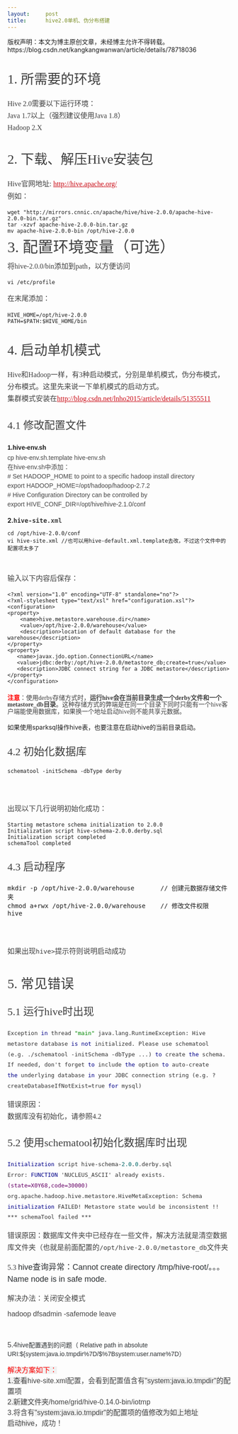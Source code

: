 ```yaml
---
layout:     post
title:      hive2.0单机、伪分布搭建
---
```

<div id="article_content" class="article_content clearfix csdn-tracking-statistics" data-pid="blog" data-mod="popu_307" data-dsm="post">
								<div class="article-copyright">
					版权声明：本文为博主原创文章，未经博主允许不得转载。					https://blog.csdn.net/kangkangwanwan/article/details/78718036				</div>
								            <link rel="stylesheet" href="https://csdnimg.cn/release/phoenix/template/css/ck_htmledit_views-f76675cdea.css">
						<div class="htmledit_views" id="content_views">
                
<h2 id="1-所需要的环境" style="font-family:'microsoft yahei';font-weight:100;line-height:1.1;color:rgb(63,63,63);font-size:2.15em;">
1. 所需要的环境</h2>
<p style="line-height:27.2px;color:rgb(63,63,63);font-family:'microsoft yahei';font-size:16px;">
Hive 2.0需要以下运行环境： <br>
Java 1.7以上（强烈建议使用Java 1.8） <br>
Hadoop 2.X</p>
<h2 id="2-下载解压hive安装包" style="font-family:'microsoft yahei';font-weight:100;line-height:1.1;color:rgb(63,63,63);font-size:2.15em;">
<a name="t1" style="background:transparent;color:rgb(79,161,219);"></a>2. 下载、解压Hive安装包</h2>
<p style="line-height:27.2px;color:rgb(63,63,63);font-family:'microsoft yahei';font-size:16px;">
Hive官网地址: <a href="http://hive.apache.org/" rel="nofollow" style="background:transparent;color:rgb(202,12,22);">http://hive.apache.org/</a> <br>
例如：</p>
<p style="line-height:27.2px;color:rgb(63,63,63);font-family:'microsoft yahei';font-size:16px;">
</p>
<pre><code class="language-html">wget "http://mirrors.cnnic.cn/apache/hive/hive-2.0.0/apache-hive-2.0.0-bin.tar.gz"
tar -xzvf apache-hive-2.0.0-bin.tar.gz
mv apache-hive-2.0.0-bin /opt/hive-2.0.0</code></pre>
<p></p>
<p style="line-height:27.2px;color:rgb(63,63,63);font-family:'microsoft yahei';font-size:16px;">
<a name="t2" style="font-size:2.15em;color:rgb(79,161,219);"></a><span style="font-size:2.15em;">3. 配置环境变量（可选）</span></p>
<p style="line-height:27.2px;color:rgb(63,63,63);font-family:'microsoft yahei';font-size:16px;">
将hive-2.0.0/bin添加到path，以方便访问</p>
<p style="line-height:27.2px;color:rgb(63,63,63);font-family:'microsoft yahei';font-size:16px;">
</p>
<pre><code class="language-html">vi /etc/profile</code></pre>
<p></p>
<p style="line-height:27.2px;color:rgb(63,63,63);font-family:'microsoft yahei';font-size:16px;">
在末尾添加：</p>
<p style="line-height:27.2px;color:rgb(63,63,63);font-family:'microsoft yahei';font-size:16px;">
</p>
<pre><code class="language-html">HIVE_HOME=/opt/hive-2.0.0
PATH=$PATH:$HIVE_HOME/bin</code></pre>
<p></p>
<h2 id="4-启动单机模式" style="font-family:'microsoft yahei';font-weight:100;line-height:1.1;color:rgb(63,63,63);font-size:2.15em;">
<a name="t3" style="background:transparent;color:rgb(79,161,219);"></a>4. 启动单机模式</h2>
<p style="line-height:27.2px;color:rgb(63,63,63);font-family:'microsoft yahei';font-size:16px;">
Hive和Hadoop一样，有3种启动模式，分别是单机模式，伪分布模式，分布模式。这里先来说一下单机模式的启动方式。 <br>
集群模式安装在<a href="http://blog.csdn.net/lnho2015/article/details/51355511" rel="nofollow" style="background:transparent;color:rgb(202,12,22);">http://blog.csdn.net/lnho2015/article/details/51355511</a></p>
<h3 id="41-修改配置文件" style="font-family:'microsoft yahei';font-weight:100;line-height:1.1;color:rgb(63,63,63);font-size:1.7em;">
<a name="t4" style="background:transparent;color:rgb(79,161,219);"></a>4.1 修改配置文件</h3>
<div>
<div style="font-family:'PingFang SC', 'Microsoft YaHei', SimHei, Arial, SimSun;line-height:1.875;font-size:14px;">
<span><strong>1.hive-env.sh</strong></span></div>
<div style="color:rgb(69,69,69);font-family:'PingFang SC', 'Microsoft YaHei', SimHei, Arial, SimSun;line-height:1.5;font-size:14px;">
cp hive-env.sh.template hive-env.sh</div>
<div style="color:rgb(69,69,69);font-family:'PingFang SC', 'Microsoft YaHei', SimHei, Arial, SimSun;line-height:1.5;font-size:14px;">
在hive-env.sh中添加：</div>
<div style="color:rgb(69,69,69);font-family:'PingFang SC', 'Microsoft YaHei', SimHei, Arial, SimSun;line-height:1.5;font-size:14px;">
# Set HADOOP_HOME to point to a specific hadoop install directory</div>
<div style="color:rgb(69,69,69);font-family:'PingFang SC', 'Microsoft YaHei', SimHei, Arial, SimSun;line-height:1.5;font-size:14px;">
export HADOOP_HOME=/opt/hadoop/hadoop-2.7.2</div>
<div style="color:rgb(69,69,69);font-family:'PingFang SC', 'Microsoft YaHei', SimHei, Arial, SimSun;line-height:1.5;font-size:14px;">
# Hive Configuration Directory can be controlled by</div>
<div style="color:rgb(69,69,69);font-family:'PingFang SC', 'Microsoft YaHei', SimHei, Arial, SimSun;line-height:1.5;font-size:14px;">
export HIVE_CONF_DIR=/opt/hive/hive-2.1.0/conf</div>
<br></div>
<div><strong><span style="font-size:14px;">2.<span style="color:rgb(51,51,51);font-family:'Source Code Pro', monospace;">hive-site</span><span class="hljs-preprocessor" style="font-family:'Source Code Pro', monospace;color:rgb(68,68,68);">.xml</span></span></strong></div>
<div><strong><span style="font-size:14px;"><span class="hljs-preprocessor" style="font-family:'Source Code Pro', monospace;color:rgb(68,68,68);"></span></span></strong><pre><code class="language-html">cd /opt/hive-2.0.0/conf
vi hive-site.xml //也可以用hive-default.xml.template去改，不过这个文件中的配置项太多了</code></pre><br></div>
<p style="line-height:27.2px;color:rgb(63,63,63);font-family:'microsoft yahei';font-size:16px;">
输入以下内容后保存：</p>
<p style="line-height:27.2px;color:rgb(63,63,63);font-family:'microsoft yahei';font-size:16px;">
</p>
<pre><code class="language-html">&lt;?xml version="1.0" encoding="UTF-8" standalone="no"?&gt;
&lt;?xml-stylesheet type="text/xsl" href="configuration.xsl"?&gt;
&lt;configuration&gt;
&lt;property&gt;
    &lt;name&gt;hive.metastore.warehouse.dir&lt;/name&gt;
    &lt;value&gt;/opt/hive-2.0.0/warehouse&lt;/value&gt;
    &lt;description&gt;location of default database for the warehouse&lt;/description&gt;
&lt;/property&gt;
&lt;property&gt;
   &lt;name&gt;javax.jdo.option.ConnectionURL&lt;/name&gt;
   &lt;value&gt;jdbc:derby:/opt/hive-2.0.0/metastore_db;create=true&lt;/value&gt;
   &lt;description&gt;JDBC connect string for a JDBC metastore&lt;/description&gt;
&lt;/property&gt;
&lt;/configuration&gt;</code></pre>
<p></p>
<h3 id="42-初始化数据库" style="font-family:'microsoft yahei';line-height:1.1;">
<span style="font-size:14px;"><span style="color:#ff0000;">注意</span><span style="color:rgb(63,63,63);font-weight:100;">：使用derby存储方式时，</span><span style="color:#3f3f3f;">运行hive会在当前目录生成一个derby文件和一个metastore_db目录</span><span style="color:rgb(63,63,63);font-weight:100;">。这种存储方式的弊端是在同一个目录下同时只能有一个hive客户端能使用数据库，如果换一个地址启动hive则不能共享元数据。</span></span></h3>
<div><span style="font-size:14px;">如果使用sparksql操作hive表，也要注意在启动hive的当前目录启动。</span></div>
<h3 style="font-family:'microsoft yahei';font-weight:100;line-height:1.1;color:rgb(63,63,63);font-size:1.7em;">
<a name="t5" style="background:transparent;color:rgb(79,161,219);"></a>4.2 初始化数据库</h3>
<div><pre><code class="language-html">schematool -initSchema -dbType derby</code></pre><br><br></div>
<p style="line-height:27.2px;color:rgb(63,63,63);font-family:'microsoft yahei';font-size:16px;">
出现以下几行说明初始化成功：</p>
<p style="line-height:27.2px;color:rgb(63,63,63);font-family:'microsoft yahei';font-size:16px;">
</p>
<pre><code class="language-html">Starting metastore schema initialization to 2.0.0
Initialization script hive-schema-2.0.0.derby.sql
Initialization script completed
schemaTool completed</code></pre>
<p></p>
<h3 id="43-启动程序" style="font-family:'microsoft yahei';font-weight:100;line-height:1.1;color:rgb(63,63,63);font-size:1.7em;">
<a name="t6" style="background:transparent;color:rgb(79,161,219);"></a>4.3 启动程序</h3>
<div><pre><code class="language-html"><span style="font-size:14px;">mkdir -p /opt/hive-2.0.0/warehouse       // 创建元数据存储文件夹
chmod a+rwx /opt/hive-2.0.0/warehouse    // 修改文件权限
hive</span></code></pre><br><br></div>
<p style="line-height:27.2px;color:rgb(63,63,63);font-family:'microsoft yahei';font-size:16px;">
如果出现<code style="font-family:'Source Code Pro', monospace;font-size:14.4px;">hive&gt;</code>提示符则说明启动成功</p>
<h2 id="5-常见错误" style="font-family:'microsoft yahei';font-weight:100;line-height:1.1;color:rgb(63,63,63);font-size:2.15em;">
<a name="t7" style="background:transparent;color:rgb(79,161,219);"></a>5. 常见错误</h2>
<h3 id="51-运行hive时出现" style="font-family:'microsoft yahei';font-weight:100;line-height:1.1;color:rgb(63,63,63);font-size:1.7em;">
<a name="t8" style="background:transparent;color:rgb(79,161,219);"></a>5.1 运行hive时出现</h3>
<pre class="prettyprint" style="font-family:'Source Code Pro', monospace;font-size:14px;line-height:23.8px;color:rgb(51,51,51);"><code class="hljs applescript has-numbering" style="font-family:'Source Code Pro', monospace;font-size:12.6px;color:inherit;background:transparent;display:block;">Exception <span class="hljs-keyword" style="color:rgb(0,0,136);">in</span> thread <span class="hljs-string" style="color:rgb(0,136,0);">"main"</span> java.lang.RuntimeException: Hive metastore database <span class="hljs-keyword" style="color:rgb(0,0,136);">is</span> <span class="hljs-keyword" style="color:rgb(0,0,136);">not</span> initialized. Please use schematool </code><code class="hljs applescript has-numbering" style="font-family:'Source Code Pro', monospace;font-size:12.6px;color:inherit;background:transparent;display:block;">(e.g. ./schematool -initSchema -dbType ...) <span class="hljs-keyword" style="color:rgb(0,0,136);">to</span> create <span class="hljs-keyword" style="color:rgb(0,0,136);">the</span> schema. If needed, don't forget <span class="hljs-keyword" style="color:rgb(0,0,136);">to</span> include <span class="hljs-keyword" style="color:rgb(0,0,136);">the</span> option <span class="hljs-keyword" style="color:rgb(0,0,136);">to</span> auto-create </code><code class="hljs applescript has-numbering" style="font-family:'Source Code Pro', monospace;font-size:12.6px;color:inherit;background:transparent;display:block;"><span class="hljs-keyword" style="color:rgb(0,0,136);">the</span> underlying database <span class="hljs-keyword" style="color:rgb(0,0,136);">in</span> your JDBC connection <span class="hljs-type">string</span> (e.g. ?createDatabaseIfNotExist=<span class="hljs-constant">true</span> <span class="hljs-keyword" style="color:rgb(0,0,136);">for</span> mysql)</code></pre>
<p style="line-height:27.2px;color:rgb(63,63,63);font-family:'microsoft yahei';font-size:16px;">
错误原因： <br>
数据库没有初始化，请参照4.2</p>
<h3 id="52-使用schematool初始化数据库时出现" style="font-family:'microsoft yahei';font-weight:100;line-height:1.1;color:rgb(63,63,63);font-size:1.7em;">
<a name="t9" style="background:transparent;color:rgb(79,161,219);"></a>5.2 使用schematool初始化数据库时出现</h3>
<pre class="prettyprint" style="font-family:'Source Code Pro', monospace;font-size:14px;line-height:23.8px;color:rgb(51,51,51);"><code class="hljs delphi has-numbering" style="font-family:'Source Code Pro', monospace;font-size:12.6px;color:inherit;background:transparent;display:block;"><span class="hljs-keyword" style="color:rgb(0,0,136);">Initialization</span> script hive-schema-<span class="hljs-number" style="color:rgb(0,102,102);">2.0</span>.<span class="hljs-number" style="color:rgb(0,102,102);">0</span>.derby.sql
Error: <span class="hljs-function"><span class="hljs-keyword" style="color:rgb(0,0,136);">FUNCTION</span> '<span class="hljs-title">NUCLEUS_ASCII</span>' <span class="hljs-title">already</span> <span class="hljs-title">exists</span>. <span class="hljs-params" style="color:rgb(102,0,102);">(state=X0Y68,code=30000)</span>
<span class="hljs-title">org</span>.<span class="hljs-title">apache</span>.<span class="hljs-title">hadoop</span>.<span class="hljs-title">hive</span>.<span class="hljs-title">metastore</span>.<span class="hljs-title">HiveMetaException</span>:</span> Schema <span class="hljs-keyword" style="color:rgb(0,0,136);">initialization</span> FAILED! Metastore state would be inconsistent !!
*** schemaTool failed ***</code></pre>
<p style="line-height:27.2px;color:rgb(63,63,63);font-family:'microsoft yahei';font-size:16px;">
错误原因：数据库文件夹中已经存在一些文件，解决方法就是清空数据库文件夹（也就是前面配置的<code style="font-family:'Source Code Pro', monospace;font-size:14.4px;">/opt/hive-2.0.0/metastore_db</code>文件夹</p>
<p style="line-height:27.2px;color:rgb(63,63,63);font-family:'microsoft yahei';">
<span style="font-size:16px;">5.3 </span><span style="color:rgb(44,48,51);font-family:'PingFang SC', 'Microsoft YaHei', SimHei, Arial, SimSun;"><span style="font-size:18px;">hive查询异常：Cannot create directory /tmp/hive-root/。。。Name node is in safe mode.</span></span></p>
<p style="line-height:27.2px;color:rgb(63,63,63);font-family:'microsoft yahei';">
<span style="color:rgb(44,48,51);font-family:'PingFang SC', 'Microsoft YaHei', SimHei, Arial, SimSun;"><span style="font-size:18px;"></span></span></p>
<p style="color:rgb(69,69,69);font-family:'PingFang SC', 'Microsoft YaHei', SimHei, Arial, SimSun;font-size:16px;">
解决办法：关闭安全模式</p>
<p style="color:rgb(69,69,69);font-family:'PingFang SC', 'Microsoft YaHei', SimHei, Arial, SimSun;font-size:16px;">
hadoop dfsadmin -safemode leave </p>
<p style="color:rgb(69,69,69);font-family:'PingFang SC', 'Microsoft YaHei', SimHei, Arial, SimSun;font-size:16px;">
<br></p>
<p style="color:rgb(69,69,69);font-family:'PingFang SC', 'Microsoft YaHei', SimHei, Arial, SimSun;">
<span style="font-size:16px;">5.4</span><span style="color:rgb(44,48,51);">hive配置遇到的问题（ Relative path in absolute URI:${system:java.io.tmpdir%7D/$%7Bsystem:user.name%7D）</span></p>
<p style="color:rgb(69,69,69);font-family:'PingFang SC', 'Microsoft YaHei', SimHei, Arial, SimSun;">
<span style="color:rgb(44,48,51);"><span style="font-family:'PingFang SC', 'Microsoft YaHei', SimHei, Arial, SimSun;font-size:16px;color:#FF0000;background:rgb(241,241,241);">解决方案如下：</span><span style="font-family:'PingFang SC', 'Microsoft YaHei', SimHei, Arial, SimSun;font-size:16px;color:rgb(68,68,68);"><br><span style="background:rgb(241,241,241);">1.</span></span><span style="font-family:'PingFang SC', 'Microsoft YaHei', SimHei, Arial, SimSun;font-size:16px;color:rgb(68,68,68);background:rgb(241,241,241);">查看</span><span style="font-family:'PingFang SC', 'Microsoft YaHei', SimHei, Arial, SimSun;font-size:16px;color:rgb(68,68,68);">hive-site.xml</span><span style="font-family:'PingFang SC', 'Microsoft YaHei', SimHei, Arial, SimSun;font-size:16px;color:rgb(68,68,68);">配置，会看到配置值含有<span style="background:rgb(241,241,241);">"system:java.io.tmpdir"</span><span style="background:rgb(241,241,241);">的配置项</span><br><span style="background:rgb(241,241,241);">2.</span></span><span style="color:rgb(69,69,69);font-family:'PingFang SC', 'Microsoft YaHei', SimHei, Arial, SimSun;font-size:16px;background:rgb(241,241,241);">新建文件夹</span><span style="color:rgb(69,69,69);font-family:'PingFang SC', 'Microsoft YaHei', SimHei, Arial, SimSun;font-size:16px;">/home/grid/hive-0.14.0-bin/iotmp</span><br style="color:rgb(69,69,69);font-family:'PingFang SC', 'Microsoft YaHei', SimHei, Arial, SimSun;font-size:16px;"><span style="color:rgb(69,69,69);font-family:'PingFang SC', 'Microsoft YaHei', SimHei, Arial, SimSun;font-size:16px;">3.将含有</span><span style="color:rgb(69,69,69);font-family:'PingFang SC', 'Microsoft YaHei', SimHei, Arial, SimSun;font-size:16px;background:rgb(241,241,241);">"system:java.io.tmpdir"</span><span style="color:rgb(69,69,69);font-family:'PingFang SC', 'Microsoft YaHei', SimHei, Arial, SimSun;font-size:16px;background:rgb(241,241,241);">的配置项的值修改为如上地址</span><br style="color:rgb(69,69,69);font-family:'PingFang SC', 'Microsoft YaHei', SimHei, Arial, SimSun;font-size:16px;"><span style="color:rgb(69,69,69);font-family:'PingFang SC', 'Microsoft YaHei', SimHei, Arial, SimSun;font-size:16px;background:rgb(241,241,241);">启动hive</span><span style="color:rgb(69,69,69);font-family:'PingFang SC', 'Microsoft YaHei', SimHei, Arial, SimSun;font-size:16px;">，成功！</span><br></span></p>
<br>            </div>
                </div>